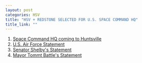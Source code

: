 ```yaml
---
layout: post
categories: HSV
title: "HSV + REDSTONE SELECTED FOR U.S. SPACE COMMAND HQ"
title_link: ""
---
```


1. [Space Command HQ coming to Huntsville](ttps://www.al.com/news/huntsville/2021/01/us-space-command-headquarters-coming-to-huntsville-alabama-sources.html) 
2. [U.S. Air Force Statement](https://www.af.mil/News/Article-Display/Article/2471045/secretary-of-the-air-force-selects-redstone-arsenal-huntsville-alabama-as-the-p/)
3. [Senator Shelby's Statement](https://www.shelby.senate.gov/public/index.cfm/2021/1/shelby-air-force-selects-redstone-arsenal-for-space-command-hq)
4. [Mayor Tommt Battle's Statement](https://www.huntsvilleal.gov/air-force-selects-redstone-arsenal-as-the-site-for-the-u-s-space-command-hedquarters/)